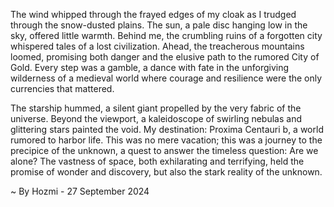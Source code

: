 
The wind whipped through the frayed edges of my cloak as I trudged through the snow-dusted plains. The sun, a pale disc hanging low in the sky, offered little warmth. Behind me, the crumbling ruins of a forgotten city whispered tales of a lost civilization. Ahead, the treacherous mountains loomed, promising both danger and the elusive path to the rumored City of Gold. Every step was a gamble, a dance with fate in the unforgiving wilderness of a medieval world where courage and resilience were the only currencies that mattered.

The starship hummed, a silent giant propelled by the very fabric of the universe. Beyond the viewport, a kaleidoscope of swirling nebulas and glittering stars painted the void. My destination: Proxima Centauri b, a world rumored to harbor life. This was no mere vacation; this was a journey to the precipice of the unknown, a quest to answer the timeless question: Are we alone? The vastness of space, both exhilarating and terrifying, held the promise of wonder and discovery, but also the stark reality of the unknown. 

~ By Hozmi - 27 September 2024
